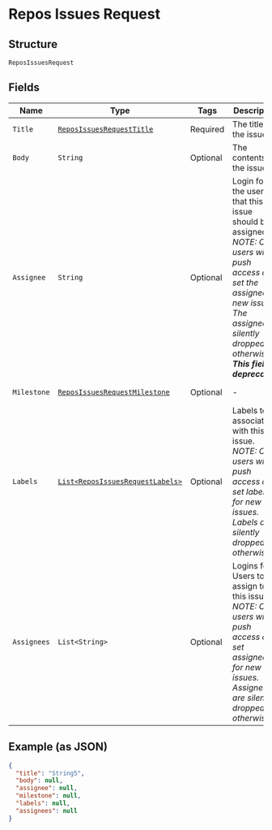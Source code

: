 
# Repos Issues Request

## Structure

`ReposIssuesRequest`

## Fields

| Name | Type | Tags | Description | Getter | Setter |
|  --- | --- | --- | --- | --- | --- |
| `Title` | [`ReposIssuesRequestTitle`]($m/ReposIssuesRequestTitle) | Required | The title of the issue. | ReposIssuesRequestTitle getTitle() | setTitle(ReposIssuesRequestTitle title) |
| `Body` | `String` | Optional | The contents of the issue. | String getBody() | setBody(String body) |
| `Assignee` | `String` | Optional | Login for the user that this issue should be assigned to. _NOTE: Only users with push access can set the assignee for new issues. The assignee is silently dropped otherwise. **This field is deprecated.**_ | String getAssignee() | setAssignee(String assignee) |
| `Milestone` | [`ReposIssuesRequestMilestone`]($m/ReposIssuesRequestMilestone) | Optional | - | ReposIssuesRequestMilestone getMilestone() | setMilestone(ReposIssuesRequestMilestone milestone) |
| `Labels` | [`List<ReposIssuesRequestLabels>`]($m/ReposIssuesRequestLabels) | Optional | Labels to associate with this issue. _NOTE: Only users with push access can set labels for new issues. Labels are silently dropped otherwise._ | List<ReposIssuesRequestLabels> getLabels() | setLabels(List<ReposIssuesRequestLabels> labels) |
| `Assignees` | `List<String>` | Optional | Logins for Users to assign to this issue. _NOTE: Only users with push access can set assignees for new issues. Assignees are silently dropped otherwise._ | List<String> getAssignees() | setAssignees(List<String> assignees) |

## Example (as JSON)

```json
{
  "title": "String5",
  "body": null,
  "assignee": null,
  "milestone": null,
  "labels": null,
  "assignees": null
}
```


